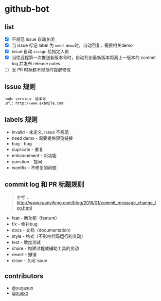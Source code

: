 # github-bot

## list

- [x] 不规范 issue 自动关闭
- [x] 当 issue 标记 label 为 `need demo`时，自动回复，需要相关demo
- [x] issue 自动 `assign` 给指定人员
- [x] 当往远程第一次推送新版本号时，自动列出最新版本距离上一版本的 commit log 并发布 release notes
- [ ] 发 PR 时标题不规范时提醒修改

## issue 规则

```
node version: 版本号
url: http://www.example.com
```

## labels 规则

- invalid - 未定义, issue 不规范
- need demo - 需要提供预览链接
- bug - bug
- duplicate - 重复
- enhancement - 新功能
- question - 提问
- wontfix - 不修复的问题

## commit log 和 PR 标题规则

> 参考： <http://www.ruanyifeng.com/blog/2016/01/commit_message_change_log.html>

- feat - 新功能（feature）
- fix - 修补bug
- docs - 文档（documentation）
- style - 格式（不影响代码运行的变动）
- test - 增加测试
- chore - 构建过程或辅助工具的变动
- revert - 撤销
- close - 关闭 issue

## contributors

- [@yugasun](https://github.com/yugasun/)
- [@xuexb](https://github.com/xuexb/)
